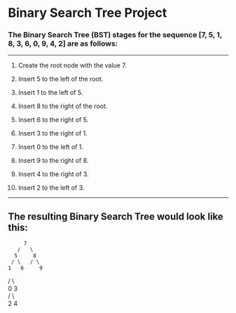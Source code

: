 # Binary Search Tree Project

<h3>The Binary Search Tree (BST) stages for the sequence [7, 5, 1, 8, 3, 6, 0, 9, 4, 2] are as follows:</h3>

---
1. Create the root node with the value 7.

2. Insert 5 to the left of the root.

3. Insert 1 to the left of 5.

4. Insert 8 to the right of the root.

5. Insert 6 to the right of 5.

6. Insert 3 to the right of 1.

7. Insert 0 to the left of 1.

8. Insert 9 to the right of 8.

9. Insert 4 to the right of 3.

10. Insert 2 to the left of 3.

---
<h2>The resulting Binary Search Tree would look like this:</h2>


         7  
       /   \  
      5     8
     / \   / \  
    1   6     9   
   / \   
  0   3  
     / \      
    2   4       